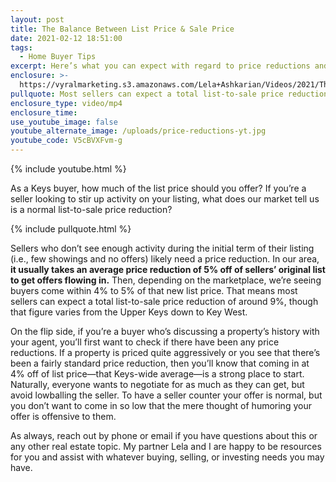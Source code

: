 ```yaml
---
layout: post
title: The Balance Between List Price & Sale Price
date: 2021-02-12 18:51:00
tags:
  - Home Buyer Tips
excerpt: Here’s what you can expect with regard to price reductions and offers.
enclosure: >-
  https://vyralmarketing.s3.amazonaws.com/Lela+Ashkarian/Videos/2021/The+Balance+Between+List+Price+%26+Sale+Price.mp4
pullquote: Most sellers can expect a total list-to-sale price reduction of around 9%.
enclosure_type: video/mp4
enclosure_time:
use_youtube_image: false
youtube_alternate_image: /uploads/price-reductions-yt.jpg
youtube_code: V5cBVXFvm-g
---
```


{% include youtube.html %}

As a Keys buyer, how much of the list price should you offer? If you’re a seller looking to stir up activity on your listing, what does our market tell us is a normal list-to-sale price reduction?

{% include pullquote.html %}

Sellers who don’t see enough activity during the initial term of their listing (i.e., few showings and no offers) likely need a price reduction. In our area, **it usually takes an average price reduction of 5% off of sellers’ original list to get offers flowing in.** Then, depending on the marketplace, we’re seeing buyers come within 4% to 5% of that new list price. That means most sellers can expect a total list-to-sale price reduction of around 9%, though that figure varies from the Upper Keys down to Key West.&nbsp;

On the flip side, if you’re a buyer who’s discussing a property’s history with your agent, you’ll first want to check if there have been any price reductions. If a property is priced quite aggressively or you see that there’s been a fairly standard price reduction, then you’ll know that coming in at 4% off of list price—that Keys-wide average—is a strong place to start. Naturally, everyone wants to negotiate for as much as they can get, but avoid lowballing the seller. To have a seller counter your offer is normal, but you don’t want to come in so low that the mere thought of humoring your offer is offensive to them.&nbsp;

As always, reach out by phone or email if you have questions about this or any other real estate topic. My partner Lela and I are happy to be resources for you and assist with whatever buying, selling, or investing needs you may have.
